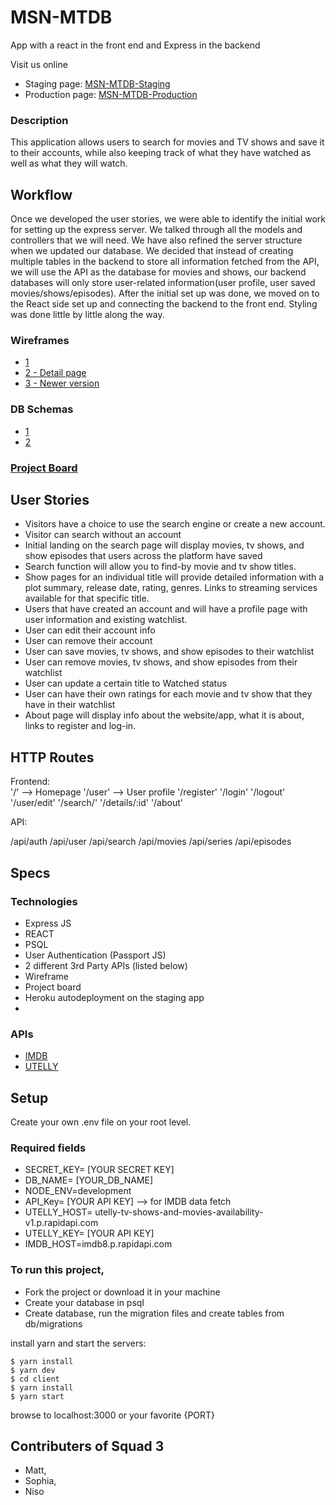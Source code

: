 # MSN-MTDB 
App with a react in the front end and Express in the backend

Visit us online
- Staging page: <a href="https://evening-basin-19807.herokuapp.com/" target="_blank" >MSN-MTDB-Staging</a>
- Production page: <a href="https://msn-mtdb.herokuapp.com/" target="_blank" >MSN-MTDB-Production</a>

### Description

This application allows users to search for movies and TV shows and save it to their accounts, while also keeping track of what they have watched as well as what they will watch.

## Workflow

Once we developed the user stories, we were able to identify the initial work for setting up the express server. We talked through all the models and controllers that we will need. We have also refined the server structure when we updated our database. We decided that instead of creating multiple tables in the backend to store all information fetched from the API, we will use the API as the database for movies and shows, our backend databases will only store user-related information(user profile, user saved movies/shows/episodes). After the initial set up was done, we moved on to the React side set up and connecting the backend to the front end. Styling was done little by little along the way. 

### Wireframes
- [1](https://ibb.co/Hpsq3Jp)
- [2 - Detail page](https://ibb.co/h7r59gF)
- [3 - Newer version](https://ibb.co/2Y22w8B)

### DB Schemas
- [1](https://ibb.co/s1RnN7m)
- [2](https://ibb.co/JrvCqZV)
### [Project Board](https://github.com/lsysophia/MSN-MTDB/projects/1)

## User Stories
- Visitors have a choice to use the search engine or create a new account.
- Visitor can search without an account
- Initial landing on the search page will display movies, tv shows, and show episodes that users across the platform have saved
- Search function will allow you to find-by movie and tv show titles.
- Show pages for an individual title will provide detailed information with a plot summary, release date, rating, genres. Links to streaming services available for that specific title.
- Users that have created an account and will have a profile page with user information and existing watchlist.
- User can edit their account info
- User can remove their account
- User can save movies, tv shows, and show episodes to their watchlist
- User can remove movies, tv shows, and show episodes from their watchlist
- User can update a certain title to Watched status
- User can have their own ratings for each movie and tv show that they have in their watchlist
- About page will display info about the website/app, what it is about, links to register and log-in.


## HTTP Routes

Frontend:  
'/' --> Homepage
'/user' --> User profile
'/register'
'/login'
'/logout'
'/user/edit'
'/search/'
'/details/:id'
'/about'

API:

/api/auth
/api/user
/api/search
/api/movies
/api/series
/api/episodes

## Specs 

### Technologies
- Express JS
- REACT
- PSQL
- User Authentication (Passport JS)
- 2 different 3rd Party APIs (listed below)
- Wireframe
- Project board
- Heroku autodeployment on the staging app
- 

### APIs
* [IMDB](https://rapidapi.com/apidojo/api/imdb8)
* [UTELLY](https://rapidapi.com/utelly/api/utelly)

## Setup

Create your own .env file on your root level. 

### Required fields
- SECRET_KEY= [YOUR SECRET KEY]
- DB_NAME= [YOUR_DB_NAME]
- NODE_ENV=development
- API_Key= [YOUR API KEY] --> for IMDB data fetch
- UTELLY_HOST= utelly-tv-shows-and-movies-availability-v1.p.rapidapi.com
- UTELLY_KEY= [YOUR API KEY]
- IMDB_HOST=imdb8.p.rapidapi.com

### To run this project, 

- Fork the project or download it in your machine
- Create your database in psql
- Create database, run the migration files and create tables from db/migrations 

install yarn and start the servers:
```
$ yarn install
$ yarn dev
$ cd client
$ yarn install
$ yarn start
```

browse to localhost:3000 or your favorite {PORT}


## Contributers of Squad 3 
- Matt,
- Sophia, 
- Niso 